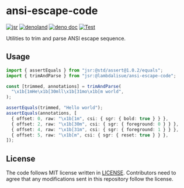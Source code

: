 # ansi-escape-code

[![jsr](https://img.shields.io/jsr/v/%40lambdalisue/ansi-escape-code?logo=javascript&logoColor=white)](https://jsr.io/@lambdalisue/ansi-escape-code)
[![denoland](https://img.shields.io/github/v/release/lambdalisue/deno-ansi-escape-code?logo=deno&label=denoland)](https://github.com/lambdalisue/deno-ansi-escape-code/releases)
[![deno doc](https://doc.deno.land/badge.svg)](https://jsr.io/@lambdalisue/ansi-escape-code/doc)
[![Test](https://github.com/lambdalisue/deno-ansi-escape-code/workflows/Test/badge.svg)](https://github.com/lambdalisue/deno-ansi-escape-code/actions?query=workflow%3ATest)

Utilities to trim and parse ANSI escape sequence.

[Deno]: https://deno.land/

## Usage

```typescript
import { assertEquals } from "jsr:@std/assert@1.0.2/equals";
import { trimAndParse } from "jsr:@lambdalisue/ansi-escape-code";

const [trimmed, annotations] = trimAndParse(
  "\x1b[1mHe\x1b[30mll\x1b[31mo\x1b[m world",
);

assertEquals(trimmed, "Hello world");
assertEquals(annotations, [
  { offset: 0, raw: "\x1b[1m", csi: { sgr: { bold: true } } },
  { offset: 2, raw: "\x1b[30m", csi: { sgr: { foreground: 0 } } },
  { offset: 4, raw: "\x1b[31m", csi: { sgr: { foreground: 1 } } },
  { offset: 5, raw: "\x1b[m", csi: { sgr: { reset: true } } },
]);
```

## License

The code follows MIT license written in [LICENSE](./LICENSE). Contributors need
to agree that any modifications sent in this repository follow the license.
